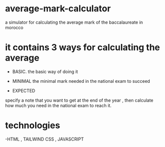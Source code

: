 # average-mark-calculator
a simulator for calculating the average mark of the baccalaureate in morocco

# it contains 3 ways for calculating the average

- BASIC.
the basic way of doing it

- MINIMAL
the minimal mark needed in the national exam to succeed

- EXPECTED

specify a note that you want to get at the end of the year , then calculate how much you need in the national exam to reach it.


# technologies 
-HTML , TAILWIND CSS , JAVASCRIPT
